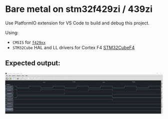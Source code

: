 # Bare metal on stm32f429zi / 439zi

Use PlatformIO extension for VS Code to build and debug this project.

Using:
- `CMSIS` for [`f429xx`](https://github.com/STMicroelectronics/cmsis_device_f4/blob/master/Include/stm32f429xx.h)
- `STM32Cube` HAL and LL drivers for Cortex F4 [STM32CubeF4](https://github.com/STMicroelectronics/STM32CubeF4)

## Expected output:

![](./pics/expected_signals.png)